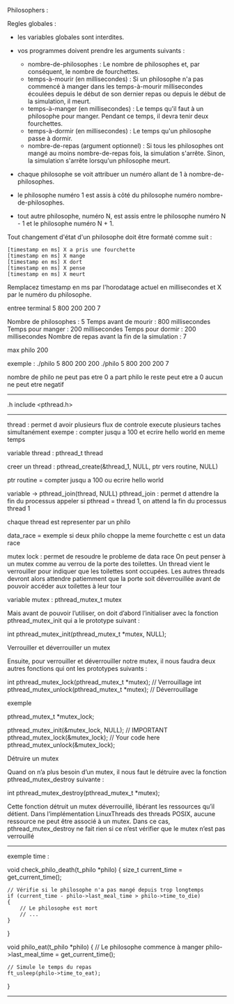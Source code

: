 Philosophers :

Regles globales :
- les variables globales sont interdites.
- vos programmes doivent prendre les arguments suivants :

	- nombre-de-philosophes : Le nombre de philosophes et, par conséquent, le nombre de fourchettes.
	- temps-à-mourir (en millisecondes) : Si un philosophe n'a pas commencé à manger dans les temps-à-mourir millisecondes écoulées depuis le début de son dernier repas ou depuis le début de la simulation, il meurt.
	- temps-à-manger (en millisecondes) : Le temps qu'il faut à un philosophe pour manger.
	Pendant ce temps, il devra tenir deux fourchettes.
	- temps-à-dormir (en millisecondes) : Le temps qu'un philosophe passe à dormir.
	- nombre-de-repas (argument optionnel) : Si tous les philosophes ont mangé au moins nombre-de-repas fois, la simulation s'arrête.
	Sinon, la simulation s'arrête lorsqu'un philosophe meurt.

- chaque philosophe se voit attribuer un numéro allant de 1 à nombre-de-philosophes.
- le philosophe numéro 1 est assis à côté du philosophe numéro nombre-de-philosophes.
- tout autre philosophe, numéro N, est assis entre le philosophe numéro N - 1 et le philosophe numéro N + 1.

Tout changement d'état d'un philosophe doit être formaté comme suit :

	[timestamp en ms] X a pris une fourchette
	[timestamp en ms] X mange
	[timestamp en ms] X dort
	[timestamp en ms] X pense
	[timestamp en ms] X meurt

Remplacez timestamp en ms par l'horodatage actuel en millisecondes et X par le numéro du philosophe.

entree terminal 5 800 200 200 7

Nombre de philosophes : 5
Temps avant de mourir : 800 millisecondes
Temps pour manger : 200 millisecondes
Temps pour dormir : 200 millisecondes
Nombre de repas avant la fin de la simulation : 7

max philo 200

exemple : 
./philo 5 800 200 200
./philo 5 800 200 200 7

nombre de philo ne peut pas etre 0
a part philo le reste peut etre a 0
aucun ne peut etre negatif

-------------------------------------------------------------------------------------------------------------

.h
include <pthread.h>

-------------------------------------------------------------------------------------------------------------

thread : 
permet d avoir plusieurs flux de controle
execute plusieurs taches simultanément
exempe : compter jusqu a 100 et ecrire hello world en meme temps

variable thread :
pthread_t thread

creer un thread :
pthread_create(&thread_1, NULL, ptr vers routine, NULL)

ptr routine = compter jusqu a 100 ou ecrire hello world

variable -> pthread_join(thread, NULL)
pthread_join : permet d attendre la fin du processus appeler
si pthread = thread 1, on attend la fin du processus thread 1

chaque thread est representer par un philo

data_race = exemple si deux philo choppe la meme fourchette c est un data race

mutex lock : permet de resoudre le probleme de data race
On peut penser à un mutex comme au verrou de la porte des toilettes. Un thread vient le verrouiller pour indiquer que les toilettes sont occupées. Les autres threads devront alors attendre patiemment que la porte soit déverrouillée avant de pouvoir accéder aux toilettes à leur tour

variable mutex :
pthread_mutex_t		mutex

Mais avant de pouvoir l’utiliser, on doit d’abord l’initialiser avec la fonction pthread_mutex_init qui a le prototype suivant :

int pthread_mutex_init(pthread_mutex_t *mutex, NULL);

Verrouiller et déverrouiller un mutex

Ensuite, pour verrouiller et déverrouiller notre mutex, il nous faudra deux autres fonctions qui ont les prototypes suivants :

int pthread_mutex_lock(pthread_mutex_t *mutex); // Verrouillage
int pthread_mutex_unlock(pthread_mutex_t *mutex); // Déverrouillage

exemple

pthread_mutex_t  *mutex_lock;

pthread_mutex_init(&mutex_lock, NULL); // IMPORTANT
pthread_mutex_lock(&mutex_lock);
// Your code here
pthread_mutex_unlock(&mutex_lock);

Détruire un mutex

Quand on n’a plus besoin d’un mutex, il nous faut le détruire avec la fonction pthread_mutex_destroy suivante :

int pthread_mutex_destroy(pthread_mutex_t *mutex);

Cette fonction détruit un mutex déverrouillé, libérant les ressources qu’il détient. Dans l’implémentation LinuxThreads des threads POSIX, aucune ressource ne peut être associé à un mutex. Dans ce cas, pthread_mutex_destroy ne fait rien si ce n’est vérifier que le mutex n’est pas verrouillé

-------------------------------------------------------------------------------------------------------------

exemple time :

void    check_philo_death(t_philo *philo)
{
    size_t current_time = get_current_time();
    
    // Vérifie si le philosophe n'a pas mangé depuis trop longtemps
    if (current_time - philo->last_meal_time > philo->time_to_die)
    {
        // Le philosophe est mort
        // ...
    }
}

void    philo_eat(t_philo *philo)
{
    // Le philosophe commence à manger
    philo->last_meal_time = get_current_time();
    
    // Simule le temps du repas
    ft_usleep(philo->time_to_eat);
}

-------------------------------------------------------------------------------------------------------------